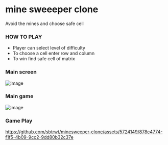 # mine sweeeper clone
Avoid the mines and choose safe cell

### HOW TO PLAY
- Player can select level of difficulty
- To choose a cell enter row and column
- To win find safe cell of matrix

### Main screen
![image](https://github.com/sbtrwt/minesweeper-clone/assets/5724149/c693b7aa-9181-480b-be12-62f1f1ffd53b)

### Main game
![image](https://github.com/sbtrwt/minesweeper-clone/assets/5724149/02c596f2-691c-4454-8aa5-812826401fe2)

### Game Play

https://github.com/sbtrwt/minesweeper-clone/assets/5724149/878c4774-f1f5-4b09-9cc2-9dd80b32c37e

